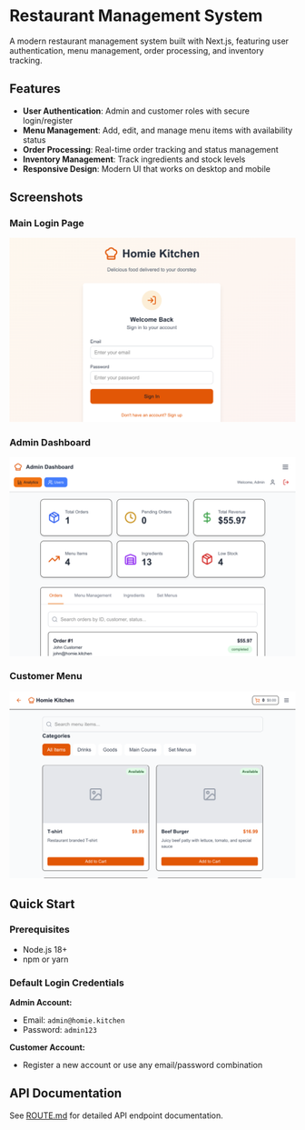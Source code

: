 # Restaurant Management System

A modern restaurant management system built with Next.js, featuring user authentication, menu management, order processing, and inventory tracking.

## Features

- **User Authentication**: Admin and customer roles with secure login/register
- **Menu Management**: Add, edit, and manage menu items with availability status
- **Order Processing**: Real-time order tracking and status management
- **Inventory Management**: Track ingredients and stock levels
- **Responsive Design**: Modern UI that works on desktop and mobile

## Screenshots

### Main Login Page
![Main Login Page](screenshots/main-page.png)

### Admin Dashboard
![Admin Dashboard](screenshots/admin-dashboard.png)

### Customer Menu
![Customer Menu](screenshots/customer-menu.png)

## Quick Start

### Prerequisites

- Node.js 18+ 
- npm or yarn


### Default Login Credentials

**Admin Account:**
- Email: `admin@homie.kitchen`
- Password: `admin123`

**Customer Account:**
- Register a new account or use any email/password combination

## API Documentation

See [ROUTE.md](./ROUTE.md) for detailed API endpoint documentation.


